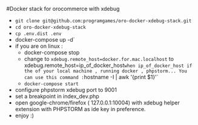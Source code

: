#Docker stack for orocommerce with xdebug

- `git clone git@github.com:programgames/oro-docker-xdebug-stack.git`
- `cd oro-docker-xdebug-stack`
- `cp .env.dist .env`
- docker-compose up -d`
- if you are on linux :
    - docker-compose stop
    - change to `xdebug.remote_host=docker.for.mac.localhost` to xdebug.remote_host=ip_of_docker_host`
      when ip_of_docker_host if the of your local machine , running docker , phpstorm...
      You can use this command : `hostname -I | awk '{print $1}'`
    - `docker-compose start` 
- configure phpstorm xdebug port to 9001
- set a breakpoint in index_dev.php
- open google-chrome/firefox ( 127.0.0.1:10004) with xdebug helper extension with PHPSTORM as ide key in preference.
- enjoy :)

